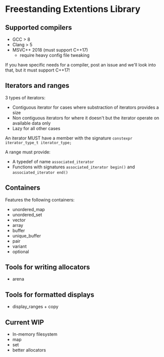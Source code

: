 # Freestanding Extentions Library

## Supported compilers

* GCC > 8
* Clang > 5
* MSVC++ 2018 (must support C++17)
  * require heavy config file tweaking

If you have specific needs for a compiler, post an issue and we'll look into that, but it must support C++17!

## Iterators and ranges

3 types of iterators:

* Contiguous iterator for cases where substraction of iterators provides a size
* Non contiguous iterators for where it doesn't but the iterator operate on available data only
* Lazy for all other cases

An iterator MUST have a member with the signature `constexpr iterator_type_t iterator_type;`

A range must provide:

* A typedef of name `associated_iterator`
* Functions with signatures `associated_iterator begin()` and `associated_iterator end()`

## Containers

Features the following containers:

* unordered_map
* unordered_set
* vector
* array
* buffer
* unique_buffer
* pair
* variant
* optional

## Tools for writing allocators

* arena

## Tools for formatted displays

* display_ranges + copy

## Current WIP

* In-memory filesystem
* map
* set
* better allocators